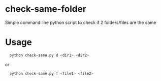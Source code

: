 # check-same-folder
Simple command line python script to check if 2 folders/files are the same

# Usage
```bash
  python check-same.py d <dir1> <dir2>
```
or

```bash
  python check-same.py f <file1> <file2>
```

